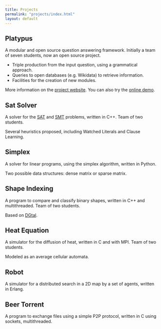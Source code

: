 ```yaml
---
title: Projects
permalink: "projects/index.html"
layout: default
---
```


## Platypus <a id="git-ic" href="https://github.com/ProjetPP/"><i class="fa fa-github" style="font-size:0.5em;"></i></a>

A modular and open source question answering framework. Initially a team of seven
students, now an open source project.

* Triple production from the input question, using a grammatical approach.
* Queries to open databases (e.g. Wikidata) to retrieve information.
* Facilities for the creation of new modules.

More information on the [project website](http://projetpp.github.io). You can also
try the [online demo](http://askplatyp.us).


## Sat Solver <a id="git-ic" href="https://github.com/Ezibenroc/satsolver"><i class="fa fa-github" style="font-size:0.5em;"></i></a>

A solver for the [SAT](https://en.wikipedia.org/wiki/Boolean_satisfiability_problem)
and [SMT](https://en.wikipedia.org/wiki/Satisfiability_Modulo_Theories) problems,
written in C++. Team of two students.

Several heuristics proposed, including Watched Literals and Clause Learning.


## Simplex <a id="git-ic" href="https://github.com/Ezibenroc/simplex"><i class="fa fa-github" style="font-size:0.5em;"></i></a>

A solver for linear programs, using the simplex algorithm, written in Python.

Two possible data structures: dense matrix or sparse matrix.


## Shape Indexing <a id="git-ic" href="https://github.com/Ezibenroc/shape-indexing"><i class="fa fa-github" style="font-size:0.5em;"></i></a>

A program to compare and classify binary shapes, written in C++ and multithreaded.
Team of two students.

Based on [DGtal](http://dgtal.org).


## Heat Equation <a id="git-ic" href="https://github.com/yhamoudi/heatEquation"><i class="fa fa-github" style="font-size:0.5em;"></i></a>

A simulator for the diffusion of heat, written in C and with MPI. Team of two students.

Modeled as an average cellular automata.


## Robot <a id="git-ic" href="https://github.com/Ezibenroc/robot"><i class="fa fa-github" style="font-size:0.5em;"></i></a>

A simulator for a distributed search in a 2D map by a set of agents, written in Erlang.


## Beer Torrent <a id="git-ic" href="https://github.com/Ezibenroc/beertorrent"><i class="fa fa-github" style="font-size:0.5em;"></i></a>

A program to exchange files using a simple P2P protocol, written in C using sockets, multithreaded.

